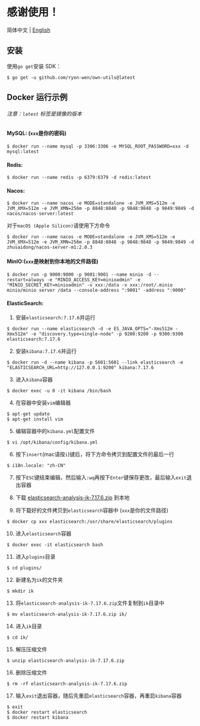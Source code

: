 # 感谢使用！

简体中文 | [English](https://github.com/ryon-wen/own-utils/blob/main/README.md)

## 安装

使用`go get`安装 SDK：

```shell
$ go get -u github.com/ryon-wen/own-utils@latest
```

## Docker 运行示例
###### 注意：`latest` 标签是镜像的版本

#### MySQL: (`xxx`是你的密码)

```shell
$ docker run --name mysql -p 3306:3306 -e MYSQL_ROOT_PASSWORD=xxx -d mysql:latest
```

#### Redis:

```shell
$ docker run --name redis -p 6379:6379 -d redis:latest
```

#### Nacos:
```shell
$ docker run --name nacos -e MODE=standalone -e JVM_XMS=512m -e JVM_XMX=512m -e JVM_XMN=256m -p 8848:8848 -p 9848:9848 -p 9849:9849 -d nacos/nacos-server:latest
```
对于`macOS (Apple Silicon)`请使用下方命令
```shell
$ docker run --name nacos -e MODE=standalone -e JVM_XMS=512m -e JVM_XMX=512m -e JVM_XMN=256m -p 8848:8848 -p 9848:9848 -p 9849:9849 -d zhusaidong/nacos-server-m1:2.0.3
```

#### MinIO:(`xxx`是映射到你本地的文件路径)
```shell
$ docker run -p 9000:9000 -p 9001:9001 --name minio -d --restart=always -e "MINIO_ACCESS_KEY=minioadmin" -e "MINIO_SECRET_KEY=minioadmin" -v xxx:/data -v xxx:/root/.minio minio/minio server /data --console-address ":9001" -address ":9000"
```

#### ElasticSearch:
1. 安装`elasticsearch:7.17.6`并运行
```shell
$ docker run --name elasticsearch -d -e ES_JAVA_OPTS="-Xms512m -Xmx512m" -e "discovery.type=single-node" -p 9200:9200 -p 9300:9300 elasticsearch:7.17.6
```
2. 安装`kibana:7.17.6`并运行
```shell
$ docker run -d --name kibana -p 5601:5601 --link elasticsearch -e "ELASTICSEARCH_URL=http://127.0.0.1:9200" kibana:7.17.6
```
3. 进入`kibana`容器
```shell
$ docker exec -u 0 -it kibana /bin/bash
```
4. 在容器中安装`vim`编辑器
```shell
$ apt-get update
$ apt-get install vim
```
5. 编辑容器中的`kibana.yml`配置文件
```shell
$ vi /opt/kibana/config/kibana.yml
```
6. 按下`insert`(mac请按`i`)键后，将下方命令拷贝到配置文件的最后一行
```shell
$ i18n.locale: "zh-CN"
```
7. 按下`ESC`键结束编辑，然后输入`:wq`再按下`Enter`键保存更改，最后输入`exit`退出容器

8. 下载 [elasticsearch-analysis-ik-7.17.6.zip](https://share.feijipan.com/s/3SUofVC7) 到本地

9. 将下载好的文件拷贝到`elasticsearch`容器中
   (`xxx`是你的文件路径)
```shell
$ docker cp xxx elasticsearch:/usr/share/elasticsearch/plugins
```

10. 进入`elasticsearch`容器
```shell
$ docker exec -it elasticsearch bash
```

11. 进入`plugins`目录
```shell
$ cd plugins/
```

12. 新建名为`ik`的文件夹
```shell
$ mkdir ik
```

13. 将`elasticsearch-analysis-ik-7.17.6.zip`文件复制到`ik`目录中
```shell
$ mv elasticsearch-analysis-ik-7.17.6.zip ik/
```

14. 进入`ik`目录
```shell
$ cd ik/
```

15. 解压压缩文件
```shell
$ unzip elasticsearch-analysis-ik-7.17.6.zip
```

16. 删除压缩文件
```shell
$ rm -rf elasticsearch-analysis-ik-7.17.6.zip
```

17. 输入`exit`退出容器，随后先重启`elasticsearch`容器，再重启`kibana`容器
```shell
$ exit
$ docker restart elasticsearch
$ docker restart kibana
```
